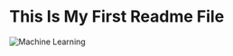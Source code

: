 # This Is My First Readme File

![Machine Learning](https://w0.peakpx.com/wallpaper/839/431/HD-wallpaper-premium-machine-learning-and-cyber-mind-domination-digital-brain-artificial-intelligence-big-data-concept.jpg)
